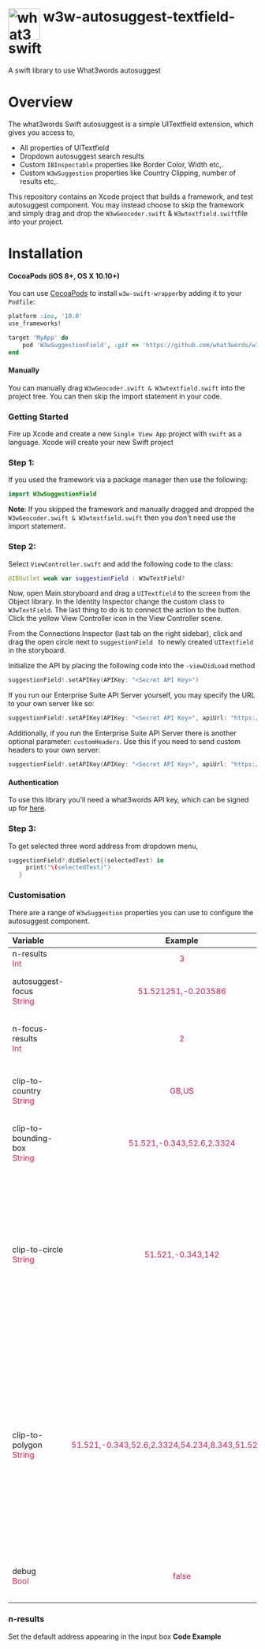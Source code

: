 # <img valign='top' src="https://what3words.com/assets/images/w3w_square_red.png" width="64" height="64" alt="what3words">&nbsp;w3w-autosuggest-textfield-swift

A swift library to use What3words autosuggest

# Overview

The what3words Swift autosuggest is a simple UITextfield extension, which gives you access to, 

* All properties of UITextfield
* Dropdown autosuggest search results 
* Custom `IBInspectable` properties like Border Color, Width etc,.
* Custom `W3wSuggestion` properties like Country Clipping, number of results etc,.

This repository contains an Xcode project that builds a framework, and test autosuggest component.  You may instead choose to skip the framework and simply drag and drop the `W3wGeocoder.swift` & `W3wtextfield.swift`file into your project.


# Installation

#### CocoaPods (iOS 8+, OS X 10.10+)

You can use [CocoaPods](http://cocoapods.org/) to install `w3w-swift-wrapper`by adding it to your `Podfile`:

```ruby
platform :ios, '10.0'
use_frameworks!

target 'MyApp' do
    pod 'W3wSuggestionField', :git => 'https://github.com/what3words/w3w-autosuggest-textfield-swift.git'
end
```

#### Manually

You can manually drag `W3wGeocoder.swift & W3wtextfield.swift` into the project tree.  You can then skip the import statement in your code.

### Getting Started
Fire up Xcode and create a new `Single View App` project with `swift` as a language. Xcode will create your new Swift project

### Step 1:

If you used the framework via a package manager then use the following:

```swift
import W3wSuggestionField
```

**Note**: If you skipped the framework and manually dragged and dropped the `W3wGeocoder.swift & W3wtextfield.swift` then you don't need use the import statement.


### Step 2:

Select `ViewController.swift` and add the following code to the class:

```swift
@IBOutlet weak var suggestionField : W3wTextField?
```

Now, open Main.storyboard and drag a `UITextfield` to the screen from the Object library. In the Identity Inspector change the custom class to `W3wTextField`. The last thing to do is to connect the action to the button. Click the yellow View Controller icon in the View Controller scene.

From the Connections Inspector (last tab on the right sidebar), click and drag the open circle next to `suggestionField ` to newly created `UITextfield` in the storyboard.

Initialize the API by placing the following code into the `-viewDidLoad` method

```swift
suggestionField!.setAPIKey(APIKey: "<Secret API Key>")
```
If you run our Enterprise Suite API Server yourself, you may specify the URL to your own server like so:

```swift
suggestionField!.setAPIKey(APIKey: "<Secret API Key>", apiUrl: "https://api.yourserver.com")
```

Additionally, if you run the Enterprise Suite API Server there is another optional parameter: `customHeaders`.  Use this if you need to send custom headers to your own server:

```swift
suggestionField!.setAPIKey(APIKey: "<Secret API Key>", apiUrl: "https://api.yourserver.com", customHeaders: ["x-header-1":"value-1", "x-header-2":"value-2"])
```

#### Authentication

To use this library you’ll need a what3words API key, which can be signed up for [here](https://accounts.what3words.com/register?dev=true).


### Step 3:

To get selected three word address from dropdown menu, 

```swift
suggestionField?.didSelect{(selectedText) in
     print("\(selectedText)")
   }
```
### Customisation
There are a range of `W3wSuggestion` properties you can use to configure the autosuggest component.

| Variable      | Example           | Description  |
| :------------ |:-------------:| :-----|
| n-results<br><span style="color:#c7254e">Int</span>      | <span style="color:#c7254e">3</span> | number of results to return |
| autosuggest-focus<br><span style="color:#c7254e">String</span>       | <span style="color:#c7254e">51.521251,-0.203586</span>     |   comma separated lat/lng of point to focus on |
| n-focus-results<br><span style="color:#c7254e">Int</span>   | <span style="color:#c7254e">2</span>      |    the number of results within what is returned to apply the focus to |
| clip-to-country<br><span style="color:#c7254e">String</span>   | <span style="color:#c7254e">GB,US      |    confine results to a given country or comma separated list of countries |
| clip-to-bounding-box<br><span style="color:#c7254e">String</span>   | <span style="color:#c7254e">51.521,-0.343,52.6,2.3324</span>      |    Confine results to a bounding box specified using co-ordinates |
| clip-to-circle<br><span style="color:#c7254e">String</span>   | <span style="color:#c7254e">51.521,-0.343,142</span>      |    Restrict autosuggest results to a circle, specified by lat,lng,kilometres, where kilometres in the radius of the circle. For convenience, longitude is allowed to wrap around 180 degrees. For example 181 is equivalent to -179. |
| clip-to-polygon<br><span style="color:#c7254e">String</span>   | <span style="color:#c7254e">51.521,-0.343,52.6,2.3324,54.234,8.343,51.521,-0.343</span>    |    Restrict autosuggest results to a polygon, specified by a comma-separated list of lat,lng pairs. The polygon should be closed, i.e. the first element should be repeated as the last element; also the list should contain at least 4 entries. The API is currently limited to accepting up to 25 pairs. |
| debug<br><span style="color:#c7254e">Bool</span>   | <span style="color:#c7254e">false</span>      |    output information to console for debugging or throw error |

### n-results
Set the default address appearing in the input box
**Code Example**
